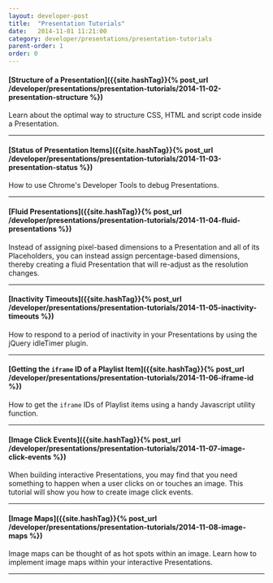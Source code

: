```yaml
---
layout: developer-post
title:  "Presentation Tutorials"
date:   2014-11-01 11:21:00
category: developer/presentations/presentation-tutorials
parent-order: 1
order: 0
---
```


#### [Structure of a Presentation]({{site.hashTag}}{% post_url /developer/presentations/presentation-tutorials/2014-11-02-presentation-structure %})

Learn about the optimal way to structure CSS, HTML and script code inside a Presentation.

***

#### [Status of Presentation Items]({{site.hashTag}}{% post_url /developer/presentations/presentation-tutorials/2014-11-03-presentation-status %})

How to use Chrome's Developer Tools to debug Presentations.

***

#### [Fluid Presentations]({{site.hashTag}}{% post_url /developer/presentations/presentation-tutorials/2014-11-04-fluid-presentations %})

Instead of assigning pixel-based dimensions to a Presentation and all of its Placeholders, you can instead assign percentage-based dimensions, thereby creating a fluid Presentation that will re-adjust as the resolution changes.

***

#### [Inactivity Timeouts]({{site.hashTag}}{% post_url /developer/presentations/presentation-tutorials/2014-11-05-inactivity-timeouts %})

How to respond to a period of inactivity in your Presentations by using the jQuery idleTimer plugin.

***

#### [Getting the `iframe` ID of a Playlist Item]({{site.hashTag}}{% post_url /developer/presentations/presentation-tutorials/2014-11-06-iframe-id %})

How to get the `iframe` IDs of Playlist items using a handy Javascript utility function.

***

#### [Image Click Events]({{site.hashTag}}{% post_url /developer/presentations/presentation-tutorials/2014-11-07-image-click-events %})

When building interactive Presentations, you may find that you need something to happen when a user clicks on or touches an image. This tutorial will show you how to create image click events.

***

#### [Image  Maps]({{site.hashTag}}{% post_url /developer/presentations/presentation-tutorials/2014-11-08-image-maps %})

Image maps can be thought of as hot spots within an image. Learn how to implement image maps within your interactive Presentations.

***